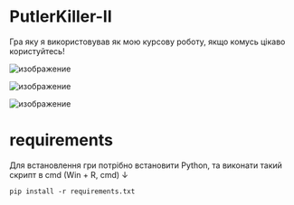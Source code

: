 # PutlerKiller-II
Гра яку я використовував як мою курсову роботу, якщо комусь цікаво користуйтесь!

![изображение](https://github.com/makarasty/PutlerKiller-II/assets/71918286/dec573b5-c666-4833-a11a-54d5a9f5262b)

![изображение](https://github.com/makarasty/PutlerKiller-II/assets/71918286/2232319e-d2bd-49fd-87c2-77c8561e8950)

![изображение](https://github.com/makarasty/PutlerKiller-II/assets/71918286/e73e2d32-98fe-4d83-8863-dc9c36aab00a)

# requirements
Для встановлення гри потрібно встановити Python, та виконати такий скрипт в cmd (Win + R, cmd) ↓

```pip install -r requirements.txt```
